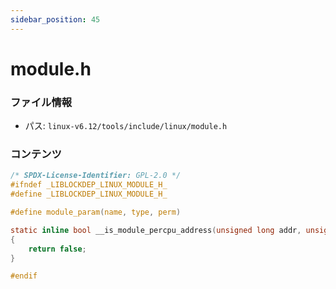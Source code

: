 ```yaml
---
sidebar_position: 45
---
```

# module.h

### ファイル情報

- パス: `linux-v6.12/tools/include/linux/module.h`

### コンテンツ

```h
/* SPDX-License-Identifier: GPL-2.0 */
#ifndef _LIBLOCKDEP_LINUX_MODULE_H_
#define _LIBLOCKDEP_LINUX_MODULE_H_

#define module_param(name, type, perm)

static inline bool __is_module_percpu_address(unsigned long addr, unsigned long *can_addr)
{
	return false;
}

#endif

```
